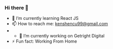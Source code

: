 ### Hi there 👋

- 🌱 I’m currently learning React JS <br/>
- 📫 How to reach me: kenshencu99@gmail.com <br/>
- - 🔭 I’m currently working on Getright Digital <br/>
- ⚡ Fun fact: Working From Home
<!--
**Barney-m/Barney-m** is a ✨ _special_ ✨ repository because its `README.md` (this file) appears on your GitHub profile.

Here are some ideas to get you started:

- 🔭 I’m currently working on ...
- 🌱 I’m currently learning ...
- 👯 I’m looking to collaborate on ...
- 🤔 I’m looking for help with ...
- 💬 Ask me about ...
- 📫 How to reach me: ...
- 😄 Pronouns: ...
- ⚡ Fun fact: ...
-->
